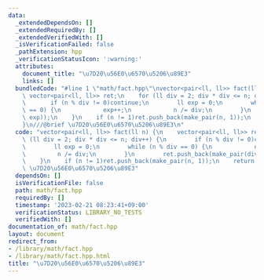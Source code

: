 ```yaml
---
data:
  _extendedDependsOn: []
  _extendedRequiredBy: []
  _extendedVerifiedWith: []
  _isVerificationFailed: false
  _pathExtension: hpp
  _verificationStatusIcon: ':warning:'
  attributes:
    document_title: "\u7D20\u56E0\u6570\u5206\u89E3"
    links: []
  bundledCode: "#line 1 \"math/fact.hpp\"\nvector<pair<ll, ll>> fact(ll n) {\n   \
    \ vector<pair<ll, ll>> ret;\n    for (ll div = 2; div * div <= n; div++) {\n \
    \       if (n % div != 0)continue;\n        ll exp = 0;\n        while (n % div\
    \ == 0) {\n            exp++;\n            n /= div;\n        }\n        ret.push_back(make_pair(div,\
    \ exp));\n    }\n    if (n != 1)ret.push_back(make_pair(n, 1));\n    return ret;\n\
    }\n///@brief \u7D20\u56E0\u6570\u5206\u89E3\n"
  code: "vector<pair<ll, ll>> fact(ll n) {\n    vector<pair<ll, ll>> ret;\n    for\
    \ (ll div = 2; div * div <= n; div++) {\n        if (n % div != 0)continue;\n\
    \        ll exp = 0;\n        while (n % div == 0) {\n            exp++;\n   \
    \         n /= div;\n        }\n        ret.push_back(make_pair(div, exp));\n\
    \    }\n    if (n != 1)ret.push_back(make_pair(n, 1));\n    return ret;\n}\n///@brief\
    \ \u7D20\u56E0\u6570\u5206\u89E3"
  dependsOn: []
  isVerificationFile: false
  path: math/fact.hpp
  requiredBy: []
  timestamp: '2023-02-21 08:23:41+09:00'
  verificationStatus: LIBRARY_NO_TESTS
  verifiedWith: []
documentation_of: math/fact.hpp
layout: document
redirect_from:
- /library/math/fact.hpp
- /library/math/fact.hpp.html
title: "\u7D20\u56E0\u6570\u5206\u89E3"
---
```

